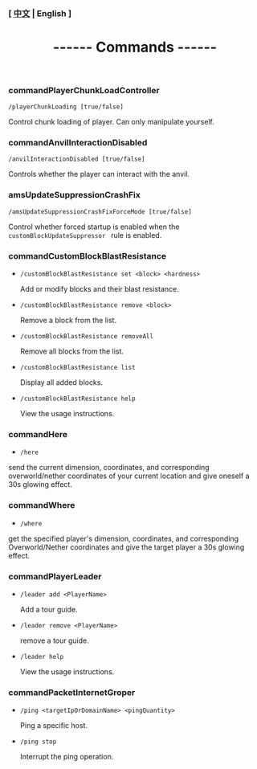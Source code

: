 

### [ [中文](/carpetamsaddition/Commands) | English ]

# <center>------ Commands ------</center>

&emsp;

### commandPlayerChunkLoadController

`/playerChunkLoading [true/false]`

Control chunk loading of player. Can only manipulate yourself.


### commandAnvilInteractionDisabled

`/anvilInteractionDisabled [true/false]`

Controls whether the player can interact with the anvil.

### amsUpdateSuppressionCrashFix

`/amsUpdateSuppressionCrashFixForceMode [true/false]`

Control whether forced startup is enabled when the `customBlockUpdateSuppressor ` rule is enabled.

### commandCustomBlockBlastResistance

- `/customBlockBlastResistance set <block> <hardness>`

  Add or modify blocks and their blast resistance.

  

- `/customBlockBlastResistance remove <block>`

  Remove a block from the list.

  

- `/customBlockBlastResistance removeAll`

  Remove all blocks from the list.

  

- `/customBlockBlastResistance list`

  Display all added blocks.



- `/customBlockBlastResistance help`

  View the usage instructions.

### commandHere

- `/here`

send the current dimension, coordinates, and corresponding overworld/nether coordinates of your current location and give oneself a 30s glowing effect.

### commandWhere

- `/where`

get the specified player's dimension, coordinates, and corresponding Overworld/Nether coordinates and give the target player a 30s glowing effect.

### commandPlayerLeader

- `/leader add <PlayerName>`

  Add a tour guide.



- `/leader remove <PlayerName>`

  remove a tour guide.



- `/leader help`

  View the usage instructions.

### commandPacketInternetGroper

- `/ping <targetIpOrDomainName> <pingQuantity>`

  Ping a specific host.



- `/ping stop`

  Interrupt the ping operation.


